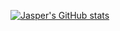 [![Jasper's GitHub stats](https://github-readme-stats.vercel.app/api?username=JasperSui&show_icons=true&theme=dracula&count_private=true&custom_title=Jasper%27s%20Github%20Stats)](https://github.com/anuraghazra/github-readme-stats)

